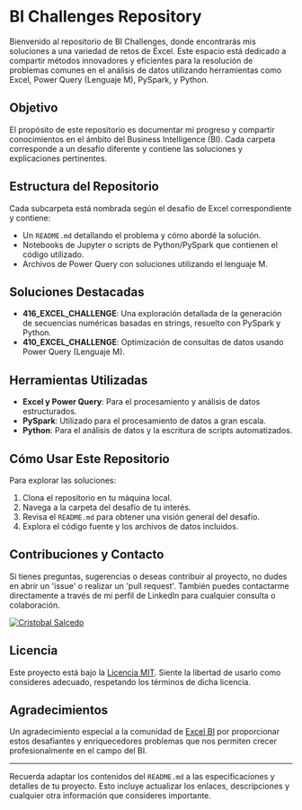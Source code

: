 # BI Challenges Repository

Bienvenido al repositorio de BI Challenges, donde encontrarás mis soluciones a una variedad de retos de Excel. Este espacio está dedicado a compartir métodos innovadores y eficientes para la resolución de problemas comunes en el análisis de datos utilizando herramientas como Excel, Power Query (Lenguaje M), PySpark, y Python.

## Objetivo

El propósito de este repositorio es documentar mi progreso y compartir conocimientos en el ámbito del Business Intelligence (BI). Cada carpeta corresponde a un desafío diferente y contiene las soluciones y explicaciones pertinentes.

## Estructura del Repositorio

Cada subcarpeta está nombrada según el desafío de Excel correspondiente y contiene:

- Un `README.md` detallando el problema y cómo abordé la solución.
- Notebooks de Jupyter o scripts de Python/PySpark que contienen el código utilizado.
- Archivos de Power Query con soluciones utilizando el lenguaje M.

## Soluciones Destacadas

- **416_EXCEL_CHALLENGE**: Una exploración detallada de la generación de secuencias numéricas basadas en strings, resuelto con PySpark y Python.
- **410_EXCEL_CHALLENGE**: Optimización de consultas de datos usando Power Query (Lenguaje M).

## Herramientas Utilizadas

- **Excel y Power Query**: Para el procesamiento y análisis de datos estructurados.
- **PySpark**: Utilizado para el procesamiento de datos a gran escala.
- **Python**: Para el análisis de datos y la escritura de scripts automatizados.

## Cómo Usar Este Repositorio

Para explorar las soluciones:

1. Clona el repositorio en tu máquina local.
2. Navega a la carpeta del desafío de tu interés.
3. Revisa el `README.md` para obtener una visión general del desafío.
4. Explora el código fuente y los archivos de datos incluidos.

## Contribuciones y Contacto

Si tienes preguntas, sugerencias o deseas contribuir al proyecto, no dudes en abrir un 'issue' o realizar un 'pull request'. También puedes contactarme directamente a través de mi perfil de LinkedIn para cualquier consulta o colaboración.

[![Cristobal Salcedo](https://img.shields.io/badge/LinkedIn-Cristobal%20Salcedo-blue)](https://www.linkedin.com/in/cristobal-salcedo)

## Licencia

Este proyecto está bajo la [Licencia MIT](LICENSE). Siente la libertad de usarlo como consideres adecuado, respetando los términos de dicha licencia.

## Agradecimientos

Un agradecimiento especial a la comunidad de [Excel BI](https://www.linkedin.com/posts/excelbi_excel-challenge-problem-activity-7176064989001113601-Wq4x?utm_source=share&utm_medium=member_desktop) por proporcionar estos desafiantes y enriquecedores problemas que nos permiten crecer profesionalmente en el campo del BI.

---

Recuerda adaptar los contenidos del `README.md` a las especificaciones y detalles de tu proyecto. Esto incluye actualizar los enlaces, descripciones y cualquier otra información que consideres importante.
